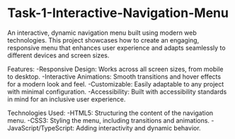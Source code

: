 # Task-1-Interactive-Navigation-Menu
An interactive, dynamic navigation menu built using modern web technologies. This project showcases how to create an engaging, responsive menu that enhances user experience and adapts seamlessly to different devices and screen sizes.

Features:
-Responsive Design: Works across all screen sizes, from mobile to desktop.
-Interactive Animations: Smooth transitions and hover effects for a modern look and feel.
-Customizable: Easily adaptable to any project with minimal configuration.
-Accessibility: Built with accessibility standards in mind for an inclusive user experience.

Technologies Used:
-HTML5: Structuring the content of the navigation menu.
-CSS3: Styling the menu, including transitions and animations.
-JavaScript/TypeScript: Adding interactivity and dynamic behavior.

